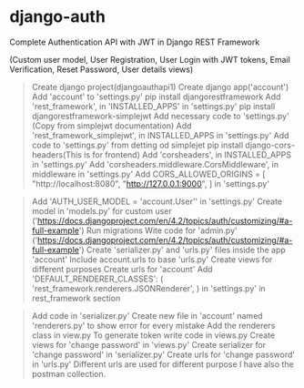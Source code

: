 # django-auth
Complete Authentication API with JWT in Django REST Framework

(Custom user model, User Registration, User Login with JWT tokens, Email Verification, Reset Password, User details views)

> Create django project(djangoauthapi1)
> Create django app('account')
> Add 'account' to 'settings.py'
> pip install djangorestframework
> Add 'rest_framework', in 'INSTALLED_APPS' in 'settings.py'
> pip install djangorestframework-simplejwt
> Add necessary code to 'settings.py' (Copy from simplejwt documentation)
> Add 'rest_framework_simplejwt', in INSTALLED_APPS in 'settings.py'
> Add code to 'settings.py' from detting od simplejet
> pip install django-cors-headers(This is for frontend)
> Add 'corsheaders', in INSTALLED_APPS in 'settings.py'
> Add 'corsheaders.middleware.CorsMiddleware', in middleware in 'settings.py'
> Add CORS_ALLOWED_ORIGINS = [
    "http://localhost:8080",
    "http://127.0.0.1:9000",
] in 'settings.py'

> Add 'AUTH_USER_MODEL = 'account.User'' in 'settings.py'
> Create model in 'models.py' for custom user ('https://docs.djangoproject.com/en/4.2/topics/auth/customizing/#a-full-example')
> Run migrations
> Wite code for 'admin.py' ('https://docs.djangoproject.com/en/4.2/topics/auth/customizing/#a-full-example')
> Create 'serializer.py' and 'urls.py' files inside the app 'account'
> Include account.urls to base 'urls.py'
> Create views for different purposes
> Create urls for 'account'
> Add 'DEFAULT_RENDERER_CLASSES': (
        'rest_framework.renderers.JSONRenderer',
    ) in 'settings.py' in rest_framework section

> Add code in 'serializer.py'
> Create new file in 'account' named 'renderers.py' to show error for every mistake
> Add the renderers class in view.py
> To generate token write code in views.py
> Create views for 'change password' in 'views.py'
> Create serializer for 'change password' in 'serializer.py'
> Create urls for 'change password' in 'urls.py'
> Different urls are used for different purpose
> I have also the postman collection.
